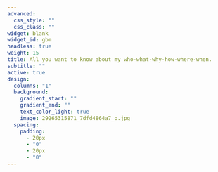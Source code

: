 ```yaml
---
advanced:
  css_style: ""
  css_class: ""
widget: blank
widget_id: gbm
headless: true
weight: 15
title: All you want to know about my who-what-why-how-where-when.
subtitle: ""
active: true
design:
  columns: "1"
  background:
    gradient_start: ""
    gradient_end: ""
    text_color_light: true
    image: 29265315871_7dfd4864a7_o.jpg
  spacing:
    padding:
      - 20px
      - "0"
      - 20px
      - "0"
---
```

